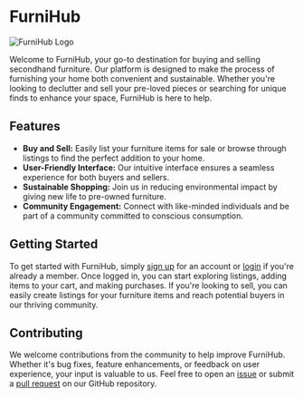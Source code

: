 # FurniHub

![FurniHub Logo]([https://i.imgur.com/your-image-id.png](https://imgur.com/a/9kb09yG))


Welcome to FurniHub, your go-to destination for buying and selling secondhand furniture. Our platform is designed to make the process of furnishing your home both convenient and sustainable. Whether you're looking to declutter and sell your pre-loved pieces or searching for unique finds to enhance your space, FurniHub is here to help.

## Features

- **Buy and Sell:** Easily list your furniture items for sale or browse through listings to find the perfect addition to your home.
- **User-Friendly Interface:** Our intuitive interface ensures a seamless experience for both buyers and sellers.
- **Sustainable Shopping:** Join us in reducing environmental impact by giving new life to pre-owned furniture.
- **Community Engagement:** Connect with like-minded individuals and be part of a community committed to conscious consumption.

## Getting Started

To get started with FurniHub, simply [sign up](#) for an account or [login](#) if you're already a member. Once logged in, you can start exploring listings, adding items to your cart, and making purchases. If you're looking to sell, you can easily create listings for your furniture items and reach potential buyers in our thriving community.

## Contributing

We welcome contributions from the community to help improve FurniHub. Whether it's bug fixes, feature enhancements, or feedback on user experience, your input is valuable to us. Feel free to open an [issue](https://github.com/furnihub/furnihub/issues) or submit a [pull request](https://github.com/furnihub/furnihub/pulls) on our GitHub repository.
